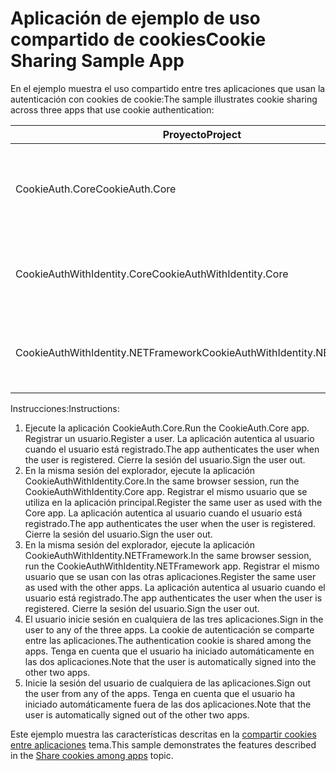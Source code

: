 # <a name="cookie-sharing-sample-app"></a><span data-ttu-id="b8702-101">Aplicación de ejemplo de uso compartido de cookies</span><span class="sxs-lookup"><span data-stu-id="b8702-101">Cookie Sharing Sample App</span></span>

<span data-ttu-id="b8702-102">En el ejemplo muestra el uso compartido entre tres aplicaciones que usan la autenticación con cookies de cookie:</span><span class="sxs-lookup"><span data-stu-id="b8702-102">The sample illustrates cookie sharing across three apps that use cookie authentication:</span></span>

| <span data-ttu-id="b8702-103">Proyecto</span><span class="sxs-lookup"><span data-stu-id="b8702-103">Project</span></span>                             | <span data-ttu-id="b8702-104">Descripción</span><span class="sxs-lookup"><span data-stu-id="b8702-104">Description</span></span> |
| ----------------------------------- | ----------- |
| <span data-ttu-id="b8702-105">CookieAuth.Core</span><span class="sxs-lookup"><span data-stu-id="b8702-105">CookieAuth.Core</span></span>                     | <span data-ttu-id="b8702-106">Aplicación ASP.NET Core Razor Pages sin usar ASP.NET Core Identity</span><span class="sxs-lookup"><span data-stu-id="b8702-106">ASP.NET Core Razor Pages app without using ASP.NET Core Identity</span></span> |
| <span data-ttu-id="b8702-107">CookieAuthWithIdentity.Core</span><span class="sxs-lookup"><span data-stu-id="b8702-107">CookieAuthWithIdentity.Core</span></span>         | <span data-ttu-id="b8702-108">Aplicación MVC de ASP.NET Core con ASP.NET Core Identity</span><span class="sxs-lookup"><span data-stu-id="b8702-108">ASP.NET Core MVC app with ASP.NET Core Identity</span></span> |
| <span data-ttu-id="b8702-109">CookieAuthWithIdentity.NETFramework</span><span class="sxs-lookup"><span data-stu-id="b8702-109">CookieAuthWithIdentity.NETFramework</span></span> | <span data-ttu-id="b8702-110">Aplicación MVC de ASP.NET Framework con ASP.NET Identity</span><span class="sxs-lookup"><span data-stu-id="b8702-110">ASP.NET Framework MVC app with ASP.NET Identity</span></span> |

<span data-ttu-id="b8702-111">Instrucciones:</span><span class="sxs-lookup"><span data-stu-id="b8702-111">Instructions:</span></span>

1. <span data-ttu-id="b8702-112">Ejecute la aplicación CookieAuth.Core.</span><span class="sxs-lookup"><span data-stu-id="b8702-112">Run the CookieAuth.Core app.</span></span> <span data-ttu-id="b8702-113">Registrar un usuario.</span><span class="sxs-lookup"><span data-stu-id="b8702-113">Register a user.</span></span> <span data-ttu-id="b8702-114">La aplicación autentica al usuario cuando el usuario está registrado.</span><span class="sxs-lookup"><span data-stu-id="b8702-114">The app authenticates the user when the user is registered.</span></span> <span data-ttu-id="b8702-115">Cierre la sesión del usuario.</span><span class="sxs-lookup"><span data-stu-id="b8702-115">Sign the user out.</span></span>
1. <span data-ttu-id="b8702-116">En la misma sesión del explorador, ejecute la aplicación CookieAuthWithIdentity.Core.</span><span class="sxs-lookup"><span data-stu-id="b8702-116">In the same browser session, run the CookieAuthWithIdentity.Core app.</span></span> <span data-ttu-id="b8702-117">Registrar el mismo usuario que se utiliza en la aplicación principal.</span><span class="sxs-lookup"><span data-stu-id="b8702-117">Register the same user as used with the Core app.</span></span> <span data-ttu-id="b8702-118">La aplicación autentica al usuario cuando el usuario está registrado.</span><span class="sxs-lookup"><span data-stu-id="b8702-118">The app authenticates the user when the user is registered.</span></span> <span data-ttu-id="b8702-119">Cierre la sesión del usuario.</span><span class="sxs-lookup"><span data-stu-id="b8702-119">Sign the user out.</span></span>
1. <span data-ttu-id="b8702-120">En la misma sesión del explorador, ejecute la aplicación CookieAuthWithIdentity.NETFramework.</span><span class="sxs-lookup"><span data-stu-id="b8702-120">In the same browser session, run the CookieAuthWithIdentity.NETFramework app.</span></span> <span data-ttu-id="b8702-121">Registrar el mismo usuario que se usan con las otras aplicaciones.</span><span class="sxs-lookup"><span data-stu-id="b8702-121">Register the same user as used with the other apps.</span></span> <span data-ttu-id="b8702-122">La aplicación autentica al usuario cuando el usuario está registrado.</span><span class="sxs-lookup"><span data-stu-id="b8702-122">The app authenticates the user when the user is registered.</span></span> <span data-ttu-id="b8702-123">Cierre la sesión del usuario.</span><span class="sxs-lookup"><span data-stu-id="b8702-123">Sign the user out.</span></span>
1. <span data-ttu-id="b8702-124">El usuario inicie sesión en cualquiera de las tres aplicaciones.</span><span class="sxs-lookup"><span data-stu-id="b8702-124">Sign in the user to any of the three apps.</span></span> <span data-ttu-id="b8702-125">La cookie de autenticación se comparte entre las aplicaciones.</span><span class="sxs-lookup"><span data-stu-id="b8702-125">The authentication cookie is shared among the apps.</span></span> <span data-ttu-id="b8702-126">Tenga en cuenta que el usuario ha iniciado automáticamente en las dos aplicaciones.</span><span class="sxs-lookup"><span data-stu-id="b8702-126">Note that the user is automatically signed into the other two apps.</span></span>
1. <span data-ttu-id="b8702-127">Inicie la sesión del usuario de cualquiera de las aplicaciones.</span><span class="sxs-lookup"><span data-stu-id="b8702-127">Sign out the user from any of the apps.</span></span> <span data-ttu-id="b8702-128">Tenga en cuenta que el usuario ha iniciado automáticamente fuera de las dos aplicaciones.</span><span class="sxs-lookup"><span data-stu-id="b8702-128">Note that the user is automatically signed out of the other two apps.</span></span>

<span data-ttu-id="b8702-129">Este ejemplo muestra las características descritas en la [compartir cookies entre aplicaciones](https://docs.microsoft.com/aspnet/core/security/cookie-sharing) tema.</span><span class="sxs-lookup"><span data-stu-id="b8702-129">This sample demonstrates the features described in the [Share cookies among apps](https://docs.microsoft.com/aspnet/core/security/cookie-sharing) topic.</span></span>
